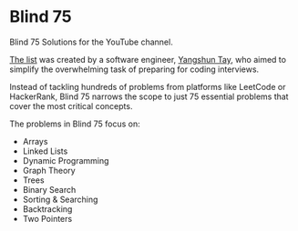 # Blind 75
Blind 75 Solutions for the YouTube channel.

[The list](https://www.teamblind.com/post/new-year-gift---curated-list-of-top-75-leetcode-questions-to-save-your-time-OaM1orEU) was created by a software engineer, [Yangshun Tay](https://www.linkedin.com/in/yangshun/), who aimed to simplify the overwhelming task of preparing for coding interviews.

Instead of tackling hundreds of problems from platforms like LeetCode or HackerRank, Blind 75 narrows the scope to just 75 essential problems that cover the most critical concepts.

The problems in Blind 75 focus on:
- Arrays
- Linked Lists
- Dynamic Programming
- Graph Theory
- Trees
- Binary Search
- Sorting & Searching
- Backtracking
- Two Pointers

